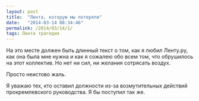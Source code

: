```yaml
---
layout: post
title:  "Лента, которую мы потеряли"
date:   "2014-03-14 08:34:46"
permalink: /2014/03/14/1/
tags: Лента трагедия
---
```


На это месте должен быть длинный текст о том, как я любил Ленту.ру,
как она была мне нужна и как я сожалею обо всем том, что обрушилось на
этот коллектив. Но нет ни сил, ни желания сотрясать воздух.

Просто неистово жаль.

Я уважаю тех, кто оставил должности из-за возмутительных действий
прокремлевского руководства. Я бы поступил так же.
